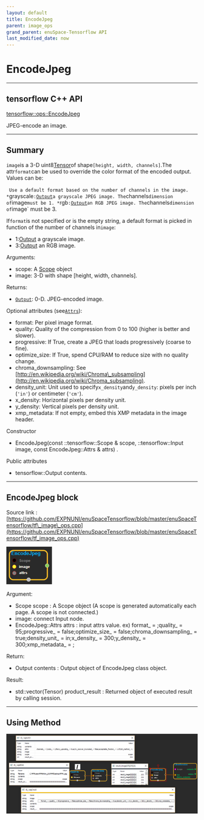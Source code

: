 ```yaml
--- 
layout: default 
title: EncodeJpeg 
parent: image_ops 
grand_parent: enuSpace-Tensorflow API 
last_modified_date: now 
--- 
```


# EncodeJpeg

---

## tensorflow C++ API

[tensorflow::ops::EncodeJpeg](https://www.tensorflow.org/api_docs/cc/class/tensorflow/ops/encode-jpeg)

JPEG-encode an image.

---

## Summary

`image`is a 3-D uint8[Tensor](https://www.tensorflow.org/api_docs/cc/class/tensorflow/tensor.html#classtensorflow_1_1_tensor)of shape`[height, width, channels]`.The attr`format`can be used to override the color format of the encoded output. Values can be:

` Use a default format based on the number of channels in the image. *`grayscale`:`[`Output`](https://www.tensorflow.org/api_docs/cc/class/tensorflow/output.html#classtensorflow_1_1_output)`a grayscale JPEG image. The`channels`dimension of`image`must be 1. *`rgb`:`[`Output`](https://www.tensorflow.org/api_docs/cc/class/tensorflow/output.html#classtensorflow_1_1_output)`an RGB JPEG image. The`channels`dimension of`image\` must be 3.

If`format`is not specified or is the empty string, a default format is picked in function of the number of channels in`image`:

* 1:[Output](https://www.tensorflow.org/api_docs/cc/class/tensorflow/output.html#classtensorflow_1_1_output) a grayscale image.
* 3:[Output](https://www.tensorflow.org/api_docs/cc/class/tensorflow/output.html#classtensorflow_1_1_output) an RGB image.

Arguments:

* scope: A [Scope](https://www.tensorflow.org/api_docs/cc/class/tensorflow/scope.html#classtensorflow_1_1_scope) object
* image: 3-D with shape \[height, width, channels\].

Returns:

* [`Output`](https://www.tensorflow.org/api_docs/cc/class/tensorflow/output.html#classtensorflow_1_1_output): 0-D. JPEG-encoded image.

Optional attributes \(see[`Attrs`](https://www.tensorflow.org/api_docs/cc/struct/tensorflow/ops/encode-jpeg/attrs.html#structtensorflow_1_1ops_1_1_encode_jpeg_1_1_attrs)\):

* format: Per pixel image format.
* quality: Quality of the compression from 0 to 100 \(higher is better and slower\).
* progressive: If True, create a JPEG that loads progressively \(coarse to fine\).
* optimize\_size: If True, spend CPU/RAM to reduce size with no quality change.
* chroma\_downsampling: See [http://en.wikipedia.org/wiki/Chroma\_subsampling](http://en.wikipedia.org/wiki/Chroma_subsampling).
* density\_unit: Unit used to specify`x_density`and`y_density`: pixels per inch \(`'in'`\) or centimeter \(`'cm'`\).
* x\_density: Horizontal pixels per density unit.
* y\_density: Vertical pixels per density unit.
* xmp\_metadata: If not empty, embed this XMP metadata in the image header.

Constructor

* EncodeJpeg\(const ::tensorflow::Scope & scope, ::tensorflow::Input image, const EncodeJpeg::Attrs & attrs\)  .

Public attributes

* tensorflow::Output contents.

---

## EncodeJpeg block

Source link : [https://github.com/EXPNUNI/enuSpaceTensorflow/blob/master/enuSpaceTensorflow/tf\_image\_ops.cpp](https://github.com/EXPNUNI/enuSpaceTensorflow/blob/master/enuSpaceTensorflow/tf_image_ops.cpp)

![](../assets/image_EncodeJpeg_Symbol.png)

Argument:

* Scope scope : A Scope object \(A scope is generated automatically each page. A scope is not connected.\)
* image: connect  Input node.
* EncodeJpeg::Attrs attrs : input attrs value. ex\) format\_ = ;quality\_ = 95;progressive\_ = false;optimize\_size\_ = false;chroma\_downsampling\_ = true;density\_unit\_ = in;x\_density\_ = 300;y\_density\_ = 300;xmp\_metadata\_ = ;

Return:

* Output contents : Output object of EncodeJpeg class object.

Result:

* std::vector\(Tensor\) product\_result : Returned object of executed result by calling session.

---

## Using Method

![](../assets/image_EncodeJpeg_Method.png)

